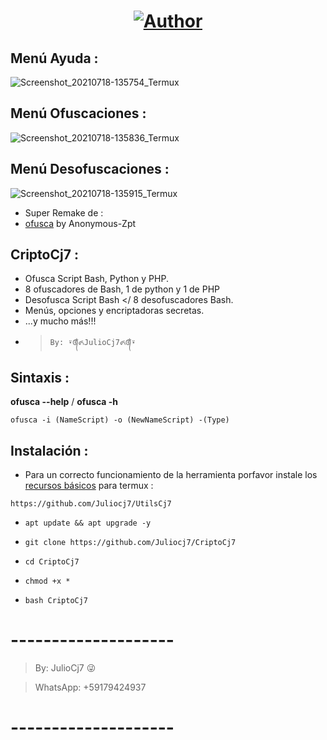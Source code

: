 <h1 align="center"><a href="https://github.com/Juliocj7"><img title="Author" src="https://img.shields.io/badge/Author-⍣᭕ᬁ᭖JulioCj7᭖᭕ᬁ⍣-svg?style=for-the-badge&logo=github"></a></h1>

## Menú Ayuda :
![Screenshot_20210718-135754_Termux](https://user-images.githubusercontent.com/81049859/126077618-7e9cdf15-b757-43af-831b-0a212049171c.png)

## Menú Ofuscaciones : 
![Screenshot_20210718-135836_Termux](https://user-images.githubusercontent.com/81049859/126077631-cc7071e4-2e42-468f-b09b-142ba9050e50.png)

## Menú Desofuscaciones :
![Screenshot_20210718-135915_Termux](https://user-images.githubusercontent.com/81049859/126077644-ce46882b-564a-4d71-a5da-a8d536d6f85d.png)

- Super Remake de :
- [ofusca](https://github.com/Anonymous-Zpt/ofusca) by Anonymous-Zpt

## CriptoCj7 :

* Ofusca Script Bash, Python y PHP.
* 8 ofuscadores de Bash, 1 de python y 1 de PHP
* Desofusca Script Bash </ 8 desofuscadores Bash.
* Menús, opciones y encriptadoras secretas.
* ...y mucho más!!!
- > ` By: ⍣᭕ᬁ᭖JulioCj7᭖᭕ᬁ⍣ `

## Sintaxis :

**ofusca --help**  /  **ofusca -h**

~~~
ofusca -i (NameScript) -o (NewNameScript) -(Type)
~~~


## Instalación :

* Para un correcto funcionamiento de la herramienta porfavor instale los [recursos básicos](https://github.com/Juliocj7/UtilsCj7) para termux :

~~~
https://github.com/Juliocj7/UtilsCj7
~~~

* ` apt update && apt upgrade -y `

* ` git clone https://github.com/Juliocj7/CriptoCj7 `

* ` cd CriptoCj7 `

* ` chmod +x * `

* ` bash CriptoCj7 `

# --------------------

> By: JulioCj7 :stuck_out_tongue_winking_eye:

> WhatsApp: +59179424937

# --------------------
